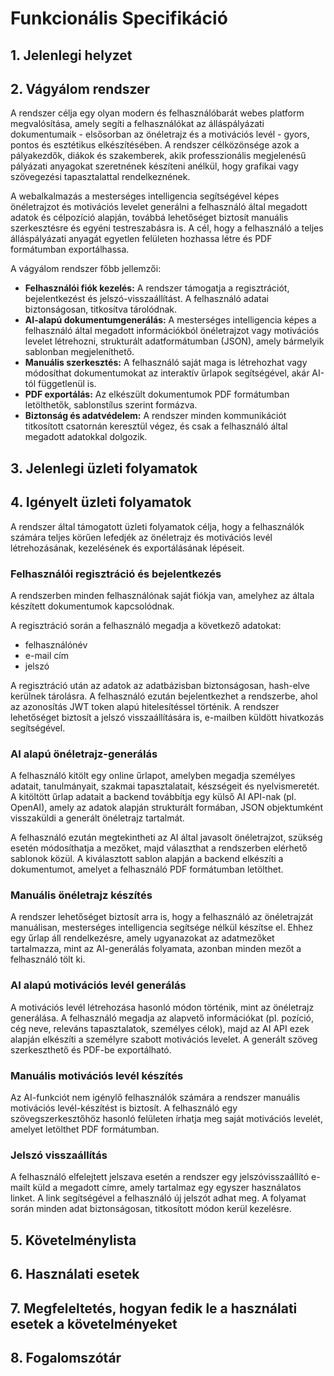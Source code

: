 # Funkcionális Specifikáció

## 1. Jelenlegi helyzet

## 2. Vágyálom rendszer

A rendszer célja egy olyan modern és felhasználóbarát webes platform megvalósítása, amely segíti a felhasználókat az álláspályázati dokumentumaik - elsősorban az önéletrajz és a motivációs levél - gyors, pontos és esztétikus elkészítésében.
A rendszer célközönsége azok a pályakezdők, diákok és szakemberek, akik professzionális megjelenésű pályázati anyagokat szeretnének készíteni anélkül, hogy grafikai vagy szövegezési tapasztalattal rendelkeznének.

A webalkalmazás a mesterséges intelligencia segítségével képes önéletrajzot és motivációs levelet generálni a felhasználó által megadott adatok és célpozíció alapján, továbbá lehetőséget biztosít manuális szerkesztésre és egyéni testreszabásra is.
A cél, hogy a felhasználó a teljes álláspályázati anyagát egyetlen felületen hozhassa létre és PDF formátumban exportálhassa.

A vágyálom rendszer főbb jellemzői:

* **Felhasználói fiók kezelés:** A rendszer támogatja a regisztrációt, bejelentkezést és jelszó-visszaállítást. A felhasználó adatai biztonságosan, titkosítva tárolódnak.
* **AI-alapú dokumentumgenerálás:** A mesterséges intelligencia képes a felhasználó által megadott információkból önéletrajzot vagy motivációs levelet létrehozni, strukturált adatformátumban (JSON), amely bármelyik sablonban megjeleníthető.
* **Manuális szerkesztés:** A felhasználó saját maga is létrehozhat vagy módosíthat dokumentumokat az interaktív űrlapok segítségével, akár AI-tól függetlenül is.
* **PDF exportálás:** Az elkészült dokumentumok PDF formátumban letölthetők, sablonstílus szerint formázva.
* **Biztonság és adatvédelem:** A rendszer minden kommunikációt titkosított csatornán keresztül végez, és csak a felhasználó által megadott adatokkal dolgozik.

## 3. Jelenlegi üzleti folyamatok

## 4. Igényelt üzleti folyamatok

A rendszer által támogatott üzleti folyamatok célja, hogy a felhasználók számára teljes körűen lefedjék az önéletrajz és motivációs levél létrehozásának, kezelésének és exportálásának lépéseit.

### Felhasználói regisztráció és bejelentkezés

A rendszerben minden felhasználónak saját fiókja van, amelyhez az általa készített dokumentumok kapcsolódnak.

A regisztráció során a felhasználó megadja a következő adatokat:

* felhasználónév
* e-mail cím
* jelszó

A regisztráció után az adatok az adatbázisban biztonságosan, hash-elve kerülnek tárolásra.
A felhasználó ezután bejelentkezhet a rendszerbe, ahol az azonosítás JWT token alapú hitelesítéssel történik.
A rendszer lehetőséget biztosít a jelszó visszaállítására is, e-mailben küldött hivatkozás segítségével.

### AI alapú önéletrajz-generálás

A felhasználó kitölt egy online űrlapot, amelyben megadja személyes adatait, tanulmányait, szakmai tapasztalatait, készségeit és nyelvismeretét.
A kitöltött űrlap adatait a backend továbbítja egy külső AI API-nak (pl. OpenAI), amely az adatok alapján strukturált formában, JSON objektumként visszaküldi a generált önéletrajz tartalmát.

A felhasználó ezután megtekintheti az AI által javasolt önéletrajzot, szükség esetén módosíthatja a mezőket, majd választhat a rendszerben elérhető sablonok közül.
A kiválasztott sablon alapján a backend elkészíti a  dokumentumot, amelyet a felhasználó PDF formátumban letölthet.

### Manuális önéletrajz készítés

A rendszer lehetőséget biztosít arra is, hogy a felhasználó az önéletrajzát manuálisan, mesterséges intelligencia segítsége nélkül készítse el.
Ehhez egy űrlap áll rendelkezésre, amely ugyanazokat az adatmezőket tartalmazza, mint az AI-generálás folyamata, azonban minden mezőt a felhasználó tölt ki.

### AI alapú motivációs levél generálás

A motivációs levél létrehozása hasonló módon történik, mint az önéletrajz generálása.
A felhasználó megadja az alapvető információkat (pl. pozíció, cég neve, releváns tapasztalatok, személyes célok), majd az AI API ezek alapján elkészíti a személyre szabott motivációs levelet.
A generált szöveg szerkeszthető és PDF-be exportálható.

### Manuális motivációs levél készítés

Az AI-funkciót nem igénylő felhasználók számára a rendszer manuális motivációs levél-készítést is biztosít.
A felhasználó egy szövegszerkesztőhöz hasonló felületen írhatja meg saját motivációs levelét, amelyet letölthet PDF formátumban.

### Jelszó visszaállítás

A felhasználó elfelejtett jelszava esetén a rendszer egy jelszóvisszaállító e-mailt küld a megadott címre, amely tartalmaz egy egyszer használatos linket.
A link segítségével a felhasználó új jelszót adhat meg.
A folyamat során minden adat biztonságosan, titkosított módon kerül kezelésre.

## 5. Követelménylista

## 6. Használati esetek

## 7. Megfeleltetés, hogyan fedik le a használati esetek a követelményeket

## 8. Fogalomszótár
